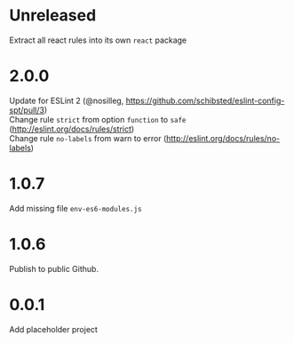# Unreleased
Extract all react rules into its own `react` package

# 2.0.0
Update for ESLint 2 (@nosilleg, https://github.com/schibsted/eslint-config-spt/pull/3)  
Change rule `strict` from option `function` to `safe` (http://eslint.org/docs/rules/strict)  
Change rule `no-labels` from warn to error (http://eslint.org/docs/rules/no-labels)

# 1.0.7
Add missing file `env-es6-modules.js`

# 1.0.6
Publish to public Github.

# 0.0.1
Add placeholder project
